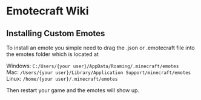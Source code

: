 # Emotecraft Wiki

## Installing Custom Emotes

To install an emote you simple need to drag the .json or .emotecraft file into the emotes folder which is located at

Windows: `C:/Users/{your user}/AppData/Roaming/.minecraft/emotes`\
Mac: `/Users/{your user}/Library/Application Support/minecraft/emotes`\
Linux: `/home/{your user}/.minecraft/emotes`

Then restart your game and the emotes will show up.
